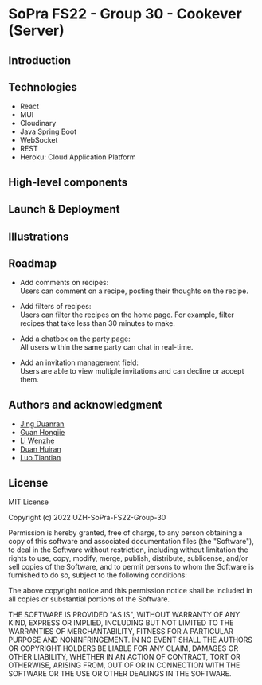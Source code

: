 # SoPra FS22 - Group 30 - Cookever (Server)

## Introduction

## Technologies
* React
* MUI
* Cloudinary
* Java Spring Boot
* WebSocket
* REST
* Heroku: Cloud Application Platform

## High-level components

## Launch & Deployment

## Illustrations

## Roadmap
- Add comments on recipes:<br/>
  Users can comment on a recipe, posting their thoughts on the recipe.

- Add filters of recipes:<br/>
  Users can filter the recipes on the home page. For example, filter recipes that take less than 30 minutes to make.

- Add a chatbox on the party page:<br/>
  All users within the same party can chat in real-time.

- Add an invitation management field:<br/>
  Users are able to view multiple invitations and can decline or accept them.

## Authors and acknowledgment
- [Jing Duanran](https://github.com/duanranjing)
- [Guan Hongjie](https://github.com/HJGuan)
- [Li Wenzhe](https://github.com/wenzli0510)
- [Duan Huiran](https://github.com/duanhuiran)
- [Luo Tiantian](https://github.com/tluo3032)


## License
MIT License

Copyright (c) 2022 UZH-SoPra-FS22-Group-30

Permission is hereby granted, free of charge, to any person obtaining a copy of this software and associated documentation files (the "Software"), to deal in the Software without restriction, including without limitation the rights to use, copy, modify, merge, publish, distribute, sublicense, and/or sell copies of the Software, and to permit persons to whom the Software is furnished to do so, subject to the following conditions:

The above copyright notice and this permission notice shall be included in all
copies or substantial portions of the Software.

THE SOFTWARE IS PROVIDED "AS IS", WITHOUT WARRANTY OF ANY KIND, EXPRESS OR IMPLIED, INCLUDING BUT NOT LIMITED TO THE WARRANTIES OF MERCHANTABILITY, FITNESS FOR A PARTICULAR PURPOSE AND NONINFRINGEMENT. IN NO EVENT SHALL THE AUTHORS OR COPYRIGHT HOLDERS BE LIABLE FOR ANY CLAIM, DAMAGES OR OTHER LIABILITY, WHETHER IN AN ACTION OF CONTRACT, TORT OR OTHERWISE, ARISING FROM, OUT OF OR IN CONNECTION WITH THE SOFTWARE OR THE USE OR OTHER DEALINGS IN THE SOFTWARE.
